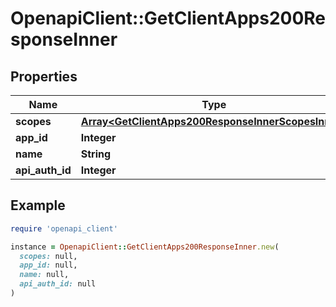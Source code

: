 # OpenapiClient::GetClientApps200ResponseInner

## Properties

| Name | Type | Description | Notes |
| ---- | ---- | ----------- | ----- |
| **scopes** | [**Array&lt;GetClientApps200ResponseInnerScopesInner&gt;**](GetClientApps200ResponseInnerScopesInner.md) |  | [optional] |
| **app_id** | **Integer** |  | [optional] |
| **name** | **String** |  | [optional] |
| **api_auth_id** | **Integer** |  | [optional] |

## Example

```ruby
require 'openapi_client'

instance = OpenapiClient::GetClientApps200ResponseInner.new(
  scopes: null,
  app_id: null,
  name: null,
  api_auth_id: null
)
```

